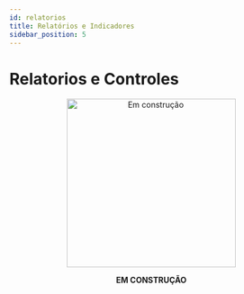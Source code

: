 ```yaml
---
id: relatorios
title: Relatórios e Indicadores
sidebar_position: 5
---
```


# Relatorios e Controles

<p align="center">
  <img src="/documentacao-entrega/img/use/building.gif" alt="Em construção" width="300" />
</p>

<p align="center"><strong>EM CONSTRUÇÃO</strong></p>
